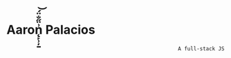 <h1>Aaron̨̙̹̦̱͗̈̋̐̈́͝ Palacios</h1>
<p align="right">
 <code align="right">A full-stack JS</code>
</p>
<!-- <a href="https://www.youtube.com/watch?v=xvFZjo5PgG0"><img src="./billard.png" height="50px" align="right" style="border-radius: 50%;"/></a> -->
<!-- <p align="rigth"> -->
<!--    <a href="https://github.com/apalaciosdev">    
    <img src="https://github-readme-stats.vercel.app/api?username=apalaciosdev&theme=react&show_icons=true&hide_border=true&count_private=true" alt="apalaciosdev's Stats">
   </a> -->
<!--    <a href="https://github.com/apalaciosdev">
    <img src="https://streak-stats.demolab.com?user=apalaciosdev&theme=react&hide_border=true&hide_longest_streak=true" alt="GitHub Streak" />
   </a> -->
<!-- </p> -->
